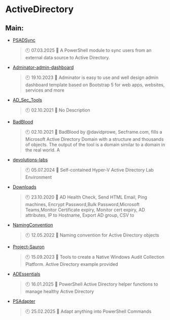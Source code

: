 # ActiveDirectory

## Main:
- [PSADSync](https://github.com/KOWThamielis/PSADSync)
	> :clock10: 07.03.2025
	> :memo: A PowerShell module to sync users from an external data source to Active Directory.
- [Adminator-admin-dashboard](https://github.com/Thamielis/Adminator-admin-dashboard)
	> :clock10: 19.10.2023
	> :memo: Adminator is easy to use and well design admin dashboard template based on Bootstrap 5 for web apps, websites, services and more
- [AD_Sec_Tools](https://github.com/Thamielis/AD_Sec_Tools)
	> :clock10: 02.10.2021
	> :memo: No Description
- [BadBlood](https://github.com/Thamielis/BadBlood)
	> :clock10: 02.10.2021
	> :memo: BadBlood by @davidprowe, Secframe.com, fills a Microsoft Active Directory Domain with a structure and thousands of objects. The output of the tool is a domain similar to a domain in the real world.  A
- [devolutions-labs](https://github.com/Thamielis/devolutions-labs)
	> :clock10: 05.07.2024
	> :memo: Self-contained Hyper-V Active Directory Lab Environment
- [Downloads](https://github.com/Thamielis/Downloads)
	> :clock10: 23.10.2020
	> :memo: AD Health Check, Send HTML Email,  Ping machines, Encrypt Password,Bulk Password,Microsoft Teams,Monitor Certificate expiry, Monitor cert expiry, AD attributes, IP to Hostname, Export AD group, CSV to
- [NamingConvention](https://github.com/Thamielis/NamingConvention)
	> :clock10: 12.05.2022
	> :memo: Naming convention for Active Directory objects
- [Project-Sauron](https://github.com/Thamielis/Project-Sauron)
	> :clock10: 15.09.2023
	> :memo: Tools to create a Native Windows Audit Collection Platform. Active Directory example provided
- [ADEssentials](https://github.com/In-Pro-Org/ADEssentials)
	> :clock10: 16.01.2025
	> :memo: PowerShell Active Directory helper functions to manage healthy Active Directory
- [PSAdapter](https://github.com/In-Pro-Org/PSAdapter)
	> :clock10: 25.02.2025
	> :memo: Adapt anything into PowerShell Commands

